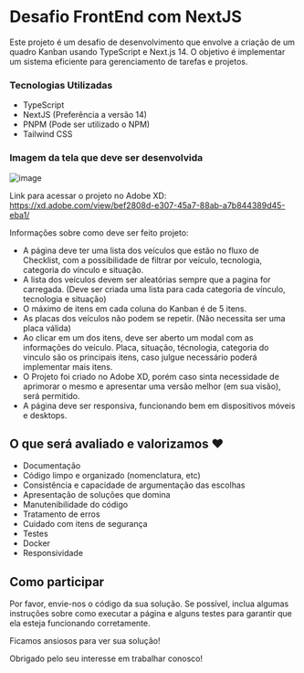 # Desafio FrontEnd com NextJS

Este projeto é um desafio de desenvolvimento que envolve a criação de um quadro Kanban usando TypeScript e Next.js 14. O objetivo é implementar um sistema eficiente para gerenciamento de tarefas e projetos.

### Tecnologias Utilizadas
- TypeScript
- NextJS (Preferência a versão 14)
- PNPM (Pode ser utilizado o NPM)
- Tailwind CSS

### Imagem da tela que deve ser desenvolvida
![image](https://github.com/vertticegr/desafio-frontend-v2/assets/45667828/8d3ec6c5-f59a-4e14-984c-8ef66255507e)

Link para acessar o projeto no Adobe XD: https://xd.adobe.com/view/bef2808d-e307-45a7-88ab-a7b844389d45-eba1/


Informações sobre como deve ser feito projeto:

- A página deve ter uma lista dos veículos que estão no fluxo de Checklist, com a possibilidade de filtrar por veículo, tecnologia, categoria do vínculo e situação.
- A lista dos veículos devem ser aleatórias sempre que a pagina for carregada. (Deve ser criada uma lista para cada categoria de vínculo, tecnologia e situação)
- O máximo de itens em cada coluna do Kanban é de 5 itens.
- As placas dos veículos não podem se repetir. (Não necessita ser uma placa válida)
- Ao clicar em um dos itens, deve ser aberto um modal com as informações do veículo. Placa, situação, técnologia, categoria do vinculo são os principais itens, caso julgue necessário poderá implementar mais itens.
- O Projeto foi criado no Adobe XD, porém caso sinta necessidade de aprimorar o mesmo e apresentar uma versão melhor (em sua visão), será permitido.
- A página deve ser responsiva, funcionando bem em dispositivos móveis e desktops.


## O que será avaliado e valorizamos ❤️

- Documentação
- Código limpo e organizado (nomenclatura, etc)
- Consistência e capacidade de argumentação das escolhas
- Apresentação de soluções que domina
- Manutenibilidade do código
- Tratamento de erros
- Cuidado com itens de segurança
- Testes
- Docker
- Responsividade



## Como participar

Por favor, envie-nos o código da sua solução. Se possível, inclua algumas instruções sobre como executar a página e alguns testes para garantir que ela esteja funcionando corretamente.

Ficamos ansiosos para ver sua solução!


Obrigado pelo seu interesse em trabalhar conosco!

